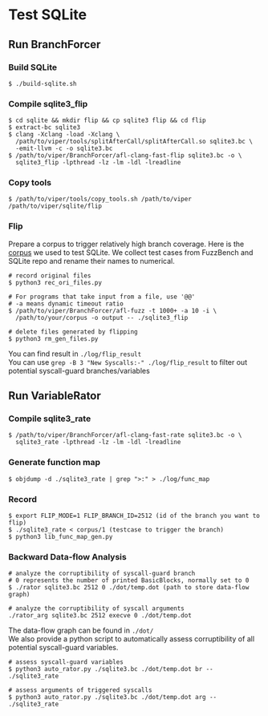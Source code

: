 # Test SQLite 

## Run BranchForcer

### Build SQLite
```
$ ./build-sqlite.sh
```

### Compile sqlite3_flip

```
$ cd sqlite && mkdir flip && cp sqlite3 flip && cd flip 
$ extract-bc sqlite3
$ clang -Xclang -load -Xclang \
  /path/to/viper/tools/splitAfterCall/splitAfterCall.so sqlite3.bc \
  -emit-llvm -c -o sqlite3.bc
$ /path/to/viper/BranchForcer/afl-clang-fast-flip sqlite3.bc -o \
  sqlite3_flip -lpthread -lz -lm -ldl -lreadline
```

### Copy tools

```
$ /path/to/viper/tools/copy_tools.sh /path/to/viper /path/to/viper/sqlite/flip
```

### Flip

Prepare a corpus to trigger relatively high branch coverage. Here is the [corpus](corpus/sqlite-corpus.tar.gz) we used to test SQLite. We collect test cases from FuzzBench and SQLite repo and rename their names to numerical.

```
# record original files
$ python3 rec_ori_files.py

# For programs that take input from a file, use '@@'
# -a means dynamic timeout ratio
$ /path/to/viper/BranchForcer/afl-fuzz -t 1000+ -a 10 -i \
  /path/to/your/corpus -o output -- ./sqlite3_flip

# delete files generated by flipping
$ python3 rm_gen_files.py
```

You can find result in `./log/flip_result`  
You can use `grep -B 3 "New Syscalls:-" ./log/flip_result` to filter out potential syscall-guard branches/variables  

## Run VariableRator

### Compile sqlite3_rate
```
$ /path/to/viper/BranchForcer/afl-clang-fast-rate sqlite3.bc -o \
  sqlite3_rate -lpthread -lz -lm -ldl -lreadline
```

### Generate function map
```
$ objdump -d ./sqlite3_rate | grep ">:" > ./log/func_map
```

### Record
```
$ export FLIP_MODE=1 FLIP_BRANCH_ID=2512 (id of the branch you want to flip)
$ ./sqlite3_rate < corpus/1 (testcase to trigger the branch)
$ python3 lib_func_map_gen.py
```

### Backward Data-flow Analysis
```
# analyze the corruptibility of syscall-guard branch
# 0 represents the number of printed BasicBlocks, normally set to 0
$ ./rator sqlite3.bc 2512 0 ./dot/temp.dot (path to store data-flow graph)

# analyze the corruptibility of syscall arguments
./rator_arg sqlite3.bc 2512 execve 0 ./dot/temp.dot
```

The data-flow graph can be found in `./dot/`   
We also provide a python script to automatically assess corruptibility of all potential syscall-guard variables.
```
# assess syscall-guard variables
$ python3 auto_rator.py ./sqlite3.bc ./dot/temp.dot br -- ./sqlite3_rate

# assess arguments of triggered syscalls
$ python3 auto_rator.py ./sqlite3.bc ./dot/temp.dot arg -- ./sqlite3_rate
```
